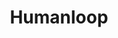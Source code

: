 ---
git: https://github.com/humanloop
linkedin: https://linkedin.com/company/humanloop
logohandle: humanloop
sort: humanloop
title: Humanloop
twitter: https://x.com/humanloop
website: https://humanloop.com/
---